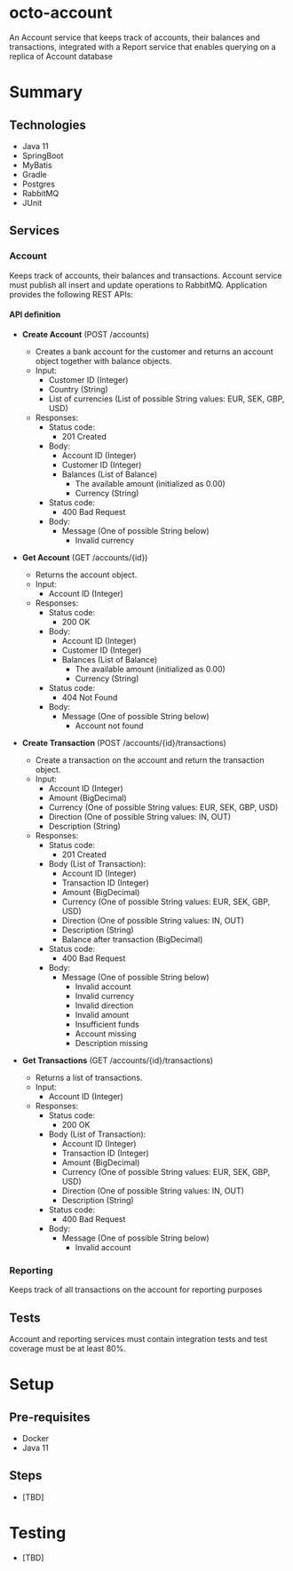 # octo-account
An Account service that keeps track of accounts, their balances and transactions, integrated with a Report service that enables querying on a replica of Account database

# Summary

## Technologies
* Java 11
* SpringBoot
* MyBatis
* Gradle
* Postgres
* RabbitMQ
* JUnit

## Services
### Account
Keeps track of accounts, their balances and transactions.
Account service must publish all insert and update operations to RabbitMQ.
Application provides the following REST APIs:
#### API definition
* **Create Account** (POST /accounts)
    * Creates a bank account for the customer and returns an account object together with balance objects.
    * Input:
        * Customer ID (Integer)
        * Country (String)
        * List of currencies (List of possible String values: EUR, SEK, GBP, USD)
    * Responses:
        * Status code:
            * 201 Created
        * Body:
            * Account ID (Integer)
            * Customer ID (Integer)
            * Balances (List of Balance)
                * The available amount (initialized as 0.00)
                * Currency (String)
        * Status code:
            * 400 Bad Request
        * Body:
            * Message (One of possible String below)
                * Invalid currency
                
* **Get Account** (GET /accounts/{id})
    * Returns the account object.
    * Input:
        * Account ID (Integer)
    * Responses:
        * Status code:
            * 200 OK
        * Body:
            * Account ID (Integer)
            * Customer ID (Integer)
            * Balances (List of Balance)
                * The available amount (initialized as 0.00)
                * Currency (String)
        * Status code:
            * 404 Not Found
        * Body:
            * Message (One of possible String below)
                * Account not found

* **Create Transaction** (POST /accounts/{id}/transactions)
    * Create a transaction on the account and return the transaction object.
    * Input:
        * Account ID (Integer)
        * Amount (BigDecimal)
        * Currency (One of possible String values: EUR, SEK, GBP, USD)
        * Direction (One of possible String values: IN, OUT)
        * Description (String)
    * Responses:
        * Status code:
            * 201 Created
        * Body (List of Transaction):
            * Account ID (Integer)
            * Transaction ID (Integer)
            * Amount (BigDecimal)
            * Currency (One of possible String values: EUR, SEK, GBP, USD)
            * Direction (One of possible String values: IN, OUT)
            * Description (String)
            * Balance after transaction (BigDecimal)
        * Status code:
            * 400 Bad Request
        * Body:
            * Message (One of possible String below)
                * Invalid account
                * Invalid currency
                * Invalid direction
                * Invalid amount
                * Insufficient funds
                * Account missing
                * Description missing
                
* **Get Transactions** (GET /accounts/{id}/transactions)
    * Returns a list of transactions.
    * Input:
        * Account ID (Integer)
    * Responses:
        * Status code:
            * 200 OK
        * Body (List of Transaction):
            * Account ID (Integer)
            * Transaction ID (Integer)
            * Amount (BigDecimal)
            * Currency (One of possible String values: EUR, SEK, GBP, USD)
            * Direction (One of possible String values: IN, OUT)
            * Description (String)
        * Status code:
            * 400 Bad Request
        * Body:
            * Message (One of possible String below)
                * Invalid account
    


### Reporting
Keeps track of all transactions on the account for reporting purposes


## Tests
Account and reporting services must contain integration tests and test coverage must be at least 80%.

# Setup

## Pre-requisites

* Docker
* Java 11

## Steps

* [TBD]

# Testing

* [TBD]